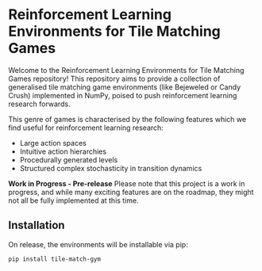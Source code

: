 # Reinforcement Learning Environments for Tile Matching Games


Welcome to the Reinforcement Learning Environments for Tile Matching Games repository! This repository aims to provide a collection of generalised tile matching game environments (like Bejeweled or Candy Crush) implemented in NumPy, poised to push reinforcement learning research forwards.

This genre of games is characterised by the following features which we find useful for reinforcement learning research:
- Large action spaces
- Intuitive action hierarchies
- Procedurally generated levels
- Structured complex stochasticity in transition dynamics

**Work in Progress - Pre-release**
Please note that this project is a work in progress, and while many exciting features are on the roadmap, they might not all be fully implemented at this time.

## Installation
On release, the environments will be installable via pip:

```pip install tile-match-gym```
